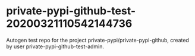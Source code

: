 # private-pypi-github-test-20200321110542144736
Autogen test repo for the project private-pypi/private-pypi-github, created by user private-pypi-github-test-admin.
